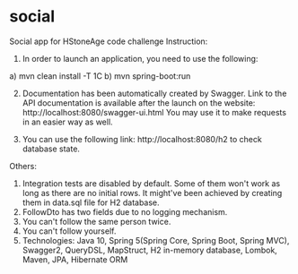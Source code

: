 # social
Social app for HStoneAge code challenge
Instruction:
1. In order to launch an application, you need to use the following:

a) mvn clean install -T 1C
b) mvn spring-boot:run

2. Documentation has been automatically created by Swagger. Link to the API documentation is available after the launch
on the website: http://localhost:8080/swagger-ui.html
You may use it to make requests in an easier way as well.

3. You can use the following link:
http://localhost:8080/h2
to check database state.

Others:
1. Integration tests are disabled by default. Some of them won't work as long as there are no initial rows.
It might've been achieved by creating them in data.sql file for H2 database.
2. FollowDto has two fields due to no logging mechanism.
3. You can't follow the same person twice.
4. You can't follow yourself.
5. Technologies: Java 10, Spring 5(Spring Core, Spring Boot, Spring MVC), Swagger2, QueryDSL, MapStruct, H2 in-memory database, 
Lombok, Maven, JPA, Hibernate ORM
